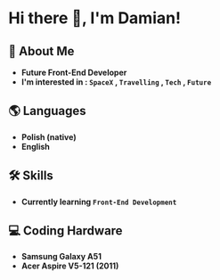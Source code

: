 
# Hi there 👋, I'm Damian!

## 🚀 About Me
- **Future Front-End Developer**
- **I'm interested in : `SpaceX` , `Travelling` , `Tech` , `Future`**

## 🌎 Languages
- **Polish (native)**
- **English**

## 🛠 Skills
- **Currently learning `Front-End Development`**

## 💻 Coding Hardware
- **Samsung Galaxy A51**
- **Acer Aspire V5-121 (2011)**
